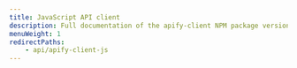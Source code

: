 ```yaml
---
title: JavaScript API client
description: Full documentation of the apify-client NPM package version latest, which simplifies access to the Apify API using JavaScript / Node.js
menuWeight: 1
redirectPaths:
    - api/apify-client-js
---
```


